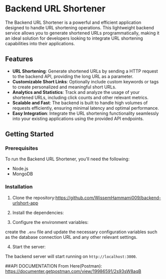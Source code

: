 # Backend URL Shortener

The Backend URL Shortener is a powerful and efficient application designed to handle URL shortening operations. This lightweight backend service allows you to generate shortened URLs programmatically, making it an ideal solution for developers looking to integrate URL shortening capabilities into their applications.

## Features

- **URL Shortening**: Generate shortened URLs by sending a HTTP request to the backend API, providing the long URL as a parameter.
- **Customizable Short Links**: Optionally include custom keywords or tags to create personalized and meaningful short URLs.
- **Analytics and Statistics**: Track and analyze the usage of your shortened URLs, including click counts and other relevant metrics.
- **Scalable and Fast**: The backend is built to handle high volumes of requests efficiently, ensuring minimal latency and optimal performance.
- **Easy Integration**: Integrate the URL shortening functionality seamlessly into your existing applications using the provided API endpoints.

## Getting Started

### Prerequisites

To run the Backend URL Shortener, you'll need the following:

- Node.js 
- MongoDB 

### Installation

1. Clone the repository:https://github.com/WissemHammami009/backend-urlshort-app

2. Install the dependencies:

3. Configure the environment variables:

create the `.env` file and update the necessary configuration variables such as the database connection URL and any other relevant settings.

4. Start the server:

The backend server will start running on `http://localhost:3000`.


##API DOCUMENTATION 
From Here(Postman): https://documenter.getpostman.com/view/19986591/2s93sW8aqB








